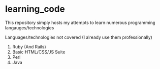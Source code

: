 # learning_code
This repository simply hosts my attempts to learn numerous programming langauges/technologies

Languages/technologies not covered (I already use them professionally)

1. Ruby (And Rails)
3. Basic HTML/CSS/JS Suite
4. Perl
5. Java


